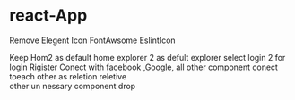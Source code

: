 # react-App

Remove Elegent Icon 
FontAwsome
EslintIcon

Keep Hom2 as default home
explorer 2 as defult explorer
select login 2 for login 
Rigister Conect with facebook ,Google,
all other component conect toeach other as reletion reletive  
other un nessary component drop

